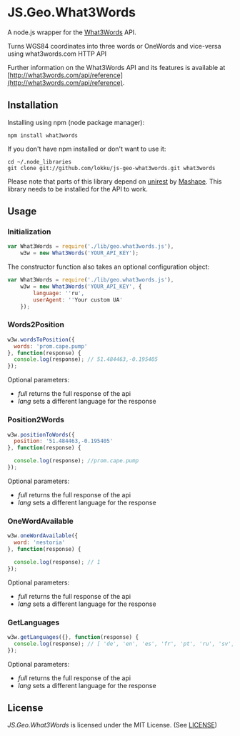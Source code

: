 # JS.Geo.What3Words

A node.js wrapper for the [What3Words](http://what3words.com/) API.

Turns WGS84 coordinates into three words or OneWords and vice-versa using what3words.com HTTP API

Further information on the What3Words API and its features is available at [http://what3words.com/api/reference](http://what3words.com/api/reference). 

## Installation

Installing using npm (node package manager):

    npm install what3words
    
If you don't have npm installed or don't want to use it:

    cd ~/.node_libraries
    git clone git://github.com/lokku/js-geo-what3words.git what3words

Please note that parts of this library depend on [unirest](https://github.com/Mashape/unirest-nodejs) by [Mashape](https://github.com/Mashape/). This library needs to be installed for the API to work.


## Usage ##

### Initialization ###
```javascript
var What3Words = require('./lib/geo.what3words.js'),
    w3w = new What3Words('YOUR_API_KEY');
```

The constructor function also takes an optional configuration object:

```javascript
var What3Words = require('./lib/geo.what3words.js'),
    w3w = new What3Words('YOUR_API_KEY', {
    	language: ''ru',
    	userAgent: ''Your custom UA'
    });
```

### Words2Position ###
```javascript
w3w.wordsToPosition({
  words: 'prom.cape.pump'
}, function(response) {
  console.log(response); // 51.484463,-0.195405 
});
```

Optional parameters:

* _full_ returns the full response of the api
* _lang_ sets a different language for the response

### Position2Words ###
```javascript
w3w.positionToWords({
  position: '51.484463,-0.195405'
}, function(response) {

  console.log(response); //prom.cape.pump
});
```

Optional parameters:

* _full_ returns the full response of the api
* _lang_ sets a different language for the response

### OneWordAvailable ###
```javascript
w3w.oneWordAvailable({
  word: 'nestoria'
}, function(response) {

  console.log(response); // 1
});
```

Optional parameters:

* _full_ returns the full response of the api
* _lang_ sets a different language for the response


### GetLanguages ###
```javascript
w3w.getLanguages({}, function(response) {
  console.log(response); // [ 'de', 'en', 'es', 'fr', 'pt', 'ru', 'sv', 'tr' ]
});
```

Optional parameters:

* _full_ returns the full response of the api
* _lang_ sets a different language for the response 


## License

_JS.Geo.What3Words_ is licensed under the MIT License. (See [LICENSE](https://github.com/lokku/js-geo-what3words/blob/master/LICENCe.md))